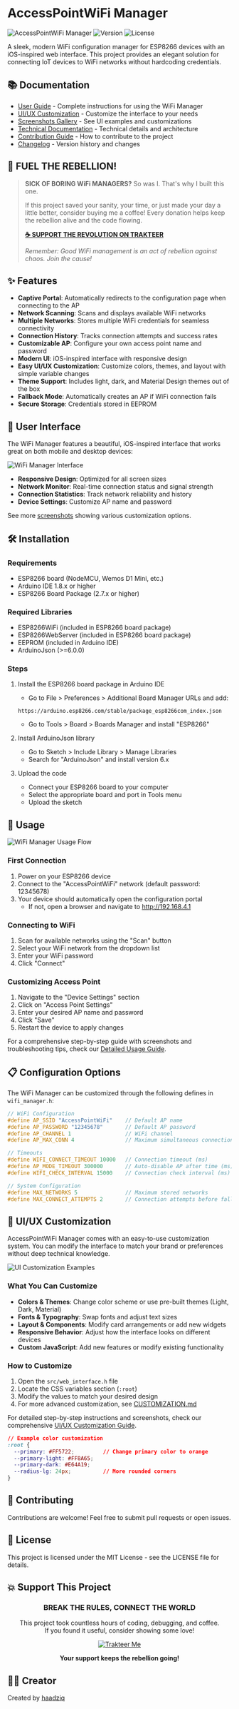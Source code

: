 # AccessPointWiFi Manager

![AccessPointWiFi Manager](https://img.shields.io/badge/IoT-ESP8266-blue) ![Version](https://img.shields.io/badge/Version-1.0.0-green) ![License](https://img.shields.io/badge/License-MIT-orange)

A sleek, modern WiFi configuration manager for ESP8266 devices with an iOS-inspired web interface. This project provides an elegant solution for connecting IoT devices to WiFi networks without hardcoding credentials.

## 📚 Documentation

- [User Guide](docs/usage_guide.md) - Complete instructions for using the WiFi Manager
- [UI/UX Customization](CUSTOMIZATION.md) - Customize the interface to your needs
- [Screenshots Gallery](docs/screenshots.md) - See UI examples and customizations
- [Technical Documentation](DOCUMENTATION.md) - Technical details and architecture
- [Contribution Guide](CONTRIBUTING.md) - How to contribute to the project
- [Changelog](CHANGELOG.md) - Version history and changes

## 🚀 FUEL THE REBELLION!

> **SICK OF BORING WiFi MANAGERS?** So was I. That's why I built this one.
>
> If this project saved your sanity, your time, or just made your day a little better, consider buying me a coffee! Every donation helps keep the rebellion alive and the code flowing.
>
> **[☕ SUPPORT THE REVOLUTION ON TRAKTEER](https://teer.id/haadziq_fatkhiya)**
>
> *Remember: Good WiFi management is an act of rebellion against chaos. Join the cause!*

## ✨ Features

- **Captive Portal**: Automatically redirects to the configuration page when connecting to the AP
- **Network Scanning**: Scans and displays available WiFi networks
- **Multiple Networks**: Stores multiple WiFi credentials for seamless connectivity
- **Connection History**: Tracks connection attempts and success rates
- **Customizable AP**: Configure your own access point name and password
- **Modern UI**: iOS-inspired interface with responsive design
- **Easy UI/UX Customization**: Customize colors, themes, and layout with simple variable changes
- **Theme Support**: Includes light, dark, and Material Design themes out of the box
- **Fallback Mode**: Automatically creates an AP if WiFi connection fails
- **Secure Storage**: Credentials stored in EEPROM

## 📱 User Interface

The WiFi Manager features a beautiful, iOS-inspired interface that works great on both mobile and desktop devices:

![WiFi Manager Interface](https://i.imgur.com/ZkNhTnM.png)

- **Responsive Design**: Optimized for all screen sizes
- **Network Monitor**: Real-time connection status and signal strength
- **Connection Statistics**: Track network reliability and history
- **Device Settings**: Customize AP name and password

See more [screenshots](docs/screenshots.md) showing various customization options.

## 🛠️ Installation

### Requirements

- ESP8266 board (NodeMCU, Wemos D1 Mini, etc.)
- Arduino IDE 1.8.x or higher
- ESP8266 Board Package (2.7.x or higher)

### Required Libraries

- ESP8266WiFi (included in ESP8266 board package)
- ESP8266WebServer (included in ESP8266 board package)
- EEPROM (included in Arduino IDE)
- ArduinoJson (>=6.0.0)

### Steps

1. Install the ESP8266 board package in Arduino IDE
   - Go to File > Preferences > Additional Board Manager URLs and add:
   ```
   https://arduino.esp8266.com/stable/package_esp8266com_index.json
   ```
   - Go to Tools > Board > Boards Manager and install "ESP8266"

2. Install ArduinoJson library
   - Go to Sketch > Include Library > Manage Libraries
   - Search for "ArduinoJson" and install version 6.x

3. Upload the code
   - Connect your ESP8266 board to your computer
   - Select the appropriate board and port in Tools menu
   - Upload the sketch

## 🔧 Usage

![WiFi Manager Usage Flow](https://i.imgur.com/mjT2xYR.png)

### First Connection

1. Power on your ESP8266 device
2. Connect to the "AccessPointWiFi" network (default password: 12345678)
3. Your device should automatically open the configuration portal
   - If not, open a browser and navigate to http://192.168.4.1

### Connecting to WiFi

1. Scan for available networks using the "Scan" button
2. Select your WiFi network from the dropdown list
3. Enter your WiFi password
4. Click "Connect"

### Customizing Access Point

1. Navigate to the "Device Settings" section
2. Click on "Access Point Settings"
3. Enter your desired AP name and password
4. Click "Save"
5. Restart the device to apply changes

For a comprehensive step-by-step guide with screenshots and troubleshooting tips, check our [Detailed Usage Guide](docs/usage_guide.md).

## 📋 Configuration Options

The WiFi Manager can be customized through the following defines in `wifi_manager.h`:

```cpp
// WiFi Configuration
#define AP_SSID "AccessPointWiFi"    // Default AP name
#define AP_PASSWORD "12345678"       // Default AP password
#define AP_CHANNEL 1                 // WiFi channel
#define AP_MAX_CONN 4                // Maximum simultaneous connections

// Timeouts
#define WIFI_CONNECT_TIMEOUT 10000   // Connection timeout (ms)
#define AP_MODE_TIMEOUT 300000       // Auto-disable AP after time (ms)
#define WIFI_CHECK_INTERVAL 15000    // Connection check interval (ms)

// System Configuration
#define MAX_NETWORKS 5               // Maximum stored networks
#define MAX_CONNECT_ATTEMPTS 2       // Connection attempts before fallback
```

## 🎨 UI/UX Customization

AccessPointWiFi Manager comes with an easy-to-use customization system. You can modify the interface to match your brand or preferences without deep technical knowledge.

![UI Customization Examples](https://i.imgur.com/F8qpVNa.png)

### What You Can Customize

- **Colors & Themes**: Change color scheme or use pre-built themes (Light, Dark, Material)
- **Fonts & Typography**: Swap fonts and adjust text sizes
- **Layout & Components**: Modify card arrangements or add new widgets
- **Responsive Behavior**: Adjust how the interface looks on different devices
- **Custom JavaScript**: Add new features or modify existing functionality

### How to Customize

1. Open the `src/web_interface.h` file
2. Locate the CSS variables section (`:root`)
3. Modify the values to match your desired design
4. For more advanced customization, see [CUSTOMIZATION.md](CUSTOMIZATION.md)

For detailed step-by-step instructions and screenshots, check our comprehensive [UI/UX Customization Guide](CUSTOMIZATION.md).

```css
// Example color customization
:root {
  --primary: #FF5722;         // Change primary color to orange
  --primary-light: #FF8A65;   
  --primary-dark: #E64A19;    
  --radius-lg: 24px;          // More rounded corners
}
```

## 🤝 Contributing

Contributions are welcome! Feel free to submit pull requests or open issues.

## 📝 License

This project is licensed under the MIT License - see the LICENSE file for details.

## 💥 Support This Project

<div align="center">
  
### BREAK THE RULES, CONNECT THE WORLD

This project took countless hours of coding, debugging, and coffee.  
If you found it useful, consider showing some love!

[![Trakteer Me](https://img.shields.io/badge/Trakteer-Support_the_developer-%23F47373?style=for-the-badge&logo=ko-fi)](https://teer.id/haadziq_fatkhiya)

**Your support keeps the rebellion going!**

</div>

## 👨‍💻 Creator

Created by [haadziq](https://teer.id/haadziq_fatkhiya) 
